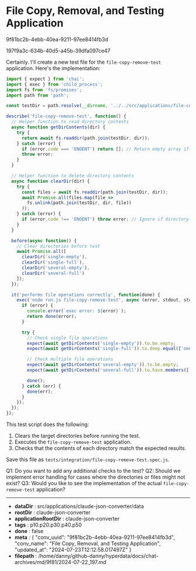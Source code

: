 # File Copy, Removal, and Testing Application

9f81bc2b-4ebb-40ea-9211-97ee8414fb3d

197f9a3c-634b-40d5-a45b-39dfa097ce47

 Certainly. I'll create a new test file for the `file-copy-remove-test` application. Here's the implementation:

```javascript
import { expect } from 'chai';
import { exec } from 'child_process';
import fs from 'fs/promises';
import path from 'path';

const testDir = path.resolve(__dirname, '../../src/applications/file-copy-remove-test/data');

describe('file-copy-remove-test', function() {
  // Helper function to read directory contents
  async function getDirContents(dir) {
    try {
      return await fs.readdir(path.join(testDir, dir));
    } catch (error) {
      if (error.code === 'ENOENT') return []; // Return empty array if directory doesn't exist
      throw error;
    }
  }

  // Helper function to delete directory contents
  async function clearDir(dir) {
    try {
      const files = await fs.readdir(path.join(testDir, dir));
      await Promise.all(files.map(file => 
        fs.unlink(path.join(testDir, dir, file))
      ));
    } catch (error) {
      if (error.code !== 'ENOENT') throw error; // Ignore if directory doesn't exist
    }
  }

  before(async function() {
    // Clear directories before test
    await Promise.all([
      clearDir('single-empty'),
      clearDir('single-full'),
      clearDir('several-empty'),
      clearDir('several-full')
    ]);
  });

  it('performs file operations correctly', function(done) {
    exec('node run.js file-copy-remove-test', async (error, stdout, stderr) => {
      if (error) {
        console.error(`exec error: ${error}`);
        return done(error);
      }

      try {
        // Check single file operations
        expect(await getDirContents('single-empty')).to.be.empty;
        expect(await getDirContents('single-full')).to.deep.equal(['one.txt']);

        // Check multiple file operations
        expect(await getDirContents('several-empty')).to.be.empty;
        expect(await getDirContents('several-full')).to.have.members(['one.txt', 'two.txt']);

        done();
      } catch (err) {
        done(err);
      }
    });
  });
});
```

This test script does the following:

1. Clears the target directories before running the test.
2. Executes the `file-copy-remove-test` application.
3. Checks that the contents of each directory match the expected results.

Save this file as `tests/integration/file-copy-remove-test.spec.js`.

Q1: Do you want to add any additional checks to the test?
Q2: Should we implement error handling for cases where the directories or files might not exist?
Q3: Would you like to see the implementation of the actual `file-copy-remove-test` application?

---

* **dataDir** : src/applications/claude-json-converter/data
* **rootDir** : claude-json-converter
* **applicationRootDir** : claude-json-converter
* **tags** : p10.p20.p30.p40.p50
* **done** : false
* **meta** : {
  "conv_uuid": "9f81bc2b-4ebb-40ea-9211-97ee8414fb3d",
  "conv_name": "File Copy, Removal, and Testing Application",
  "updated_at": "2024-07-23T12:12:58.017497Z"
}
* **filepath** : /home/danny/github-danny/hyperdata/docs/chat-archives/md/9f81/2024-07-22_197.md
